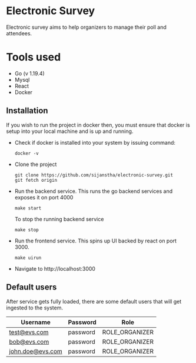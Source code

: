 # Electronic Survey
Electronic survey aims to help organizers to manage their poll and attendees.

# Tools used
- Go (v 1.19.4)
- Mysql
- React
- Docker

## Installation
If you wish to run the project in docker then, you must ensure that docker is setup into your local machine and is up and running.

- Check if docker is installed into your system by issuing command: 
  ```
  docker -v
  ```
- Clone the project
  ```
  git clone https://github.com/sijanstha/electronic-survey.git
  git fetch origin
  ```
- Run the backend service. This runs the go backend services and exposes it on port 4000
  ```
  make start
  ```
  To stop the running backend service
  ```
  make stop
  ```
- Run the frontend service. This spins up UI backed by react on port 3000. 
  ```
  make uirun
  ```
- Navigate to http://localhost:3000

## Default users
After service gets fully loaded, there are some default users that will get ingested to the system.

|Username   |  Password   |   Role   |
|------------|------------- |---------------|
|test@evs.com|password|ROLE_ORGANIZER|
|bob@evs.com|password|ROLE_ORGANIZER|
|john.doe@evs.com|password|ROLE_ORGANIZER|
